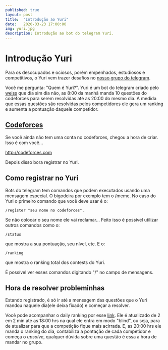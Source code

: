 ```yaml
---
published: true
layout: post
title:  "Introdução ao Yuri"
date:   2020-03-23 17:00:00
img: yuri.jpg
description: Introdução ao bot do telegram Yuri.
---
```


# Introdução Yuri

Para os desocupados e ociosos, porém empenhados, estudiosos e competitivos, o Yuri vem trazer desafios no [nosso grupo do telegram](t.me/BRUTEudesc).

Você me pergunta: "Quem é Yuri?". Yuri é um bot do telegram criado pelo [weiss](http://codeforces.com/profile/_Weiss) que dia sim dia não, as 8:00 da manhã manda 10 questões do codeforces para serem resolvidas até as 20:00 do mesmo dia. A medida que essas questões são resolvidas pelos competidores ele gera um ranking e aumenta a pontuação daquele competidor.

## [Codeforces](http://codeforces.com)

Se você ainda não tem uma conta no codeforces, chegou a hora de criar. Isso é com você...

http://codeforces.com

Depois disso bora registrar no Yuri.

## Como registrar no Yuri

Bots do telegram tem comandos que podem executados usando uma mensagem especial. O bigodeira por exemplo tem o /meme. No caso do Yuri o primeiro comando que você deve usar é o:

    /register "seu nome no codeforces". 

Se não colocar o seu nome ele vai reclamar... Feito isso é possível utilizar outros comandos como o:

    /status 
que mostra a sua pontuação, seu nível, etc. E o:

    /ranking
que mostra o ranking total dos contests do Yuri.

É possível ver esses comandos digitando "/" no campo de mensagens.

## Hora de resolver probleminhas

Estando registrado, é só ir até a mensagem das questões que o Yuri mandou naquele dia(ele deixa fixado) e começar a resolver.

Você pode acompanhar o daily ranking por esse [link](http://dontpad.com/brute-daily-contest/). Ele é atualizado de 2 em 2 min até as 18:00 hrs na qual ele entra em modo "blind", ou seja, para de atualizar para que a competição fique mais acirrada. E, as 20:00 hrs ele manda o ranking do dia, contabiliza a pontação de cada competidor e começa o *upsolve*, qualquer dúvida sobre uma questão é essa a hora de mandar no grupo.

